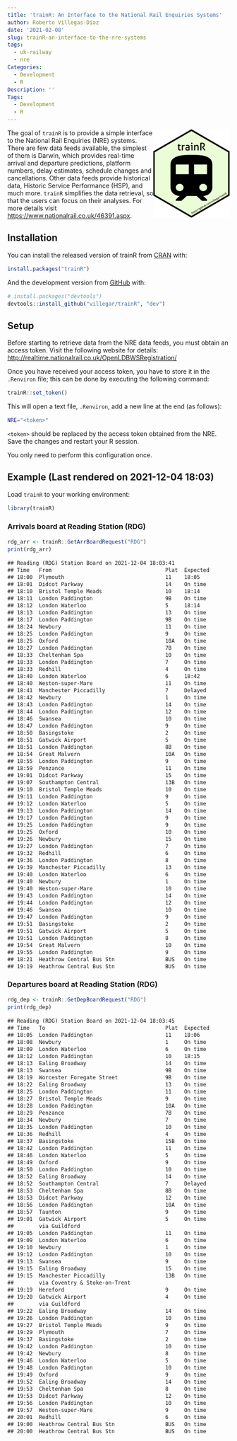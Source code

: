 ```yaml
---
title: 'trainR: An Interface to the National Rail Enquiries Systems'
author: Roberto Villegas-Diaz
date: '2021-02-08'
slug: trainR-an-interface-to-the-nre-systems
tags:
  - uk-railway
  - nre
Categories:
  - Development
  - R
Description: ''
Tags:
  - Development
  - R
---
```


<img src="https://raw.githubusercontent.com/villegar/trainR/main/inst/images/logo.png" alt="logo" align="right" height=200px/>

The goal of `trainR` is to provide a simple interface to the 
National Rail Enquiries (NRE) systems. There are few data feeds 
available, the simplest of them is Darwin, which provides real-time 
arrival and departure predictions, platform numbers, delay estimates, 
schedule changes and cancellations. Other data feeds provide historical 
data, Historic Service Performance (HSP), and much more. `trainR` 
simplifies the data retrieval, so that the users can focus on their 
analyses. For more details visit 
https://www.nationalrail.co.uk/46391.aspx.

## Installation

You can install the released version of trainR from [CRAN](https://CRAN.R-project.org) with:

``` r
install.packages("trainR")
```

And the development version from [GitHub](https://github.com/) with:

``` r
# install.packages("devtools")
devtools::install_github("villegar/trainR", "dev")
```

## Setup
Before starting to retrieve data from the NRE data feeds, you must obtain an access token. 
Visit the following website for details: http://realtime.nationalrail.co.uk/OpenLDBWSRegistration/

Once you have received your access token, you have to store it in the `.Renviron` file; this can be 
done by executing the following command:


```r
trainR::set_token()
```

This will open a text file, `.Renviron`, add a new line at the end (as follows):

```bash
NRE="<token>"
```

`<token>` should be replaced by the access token obtained from the NRE. Save the changes and restart 
your R session.

You only need to perform this configuration once.

## Example (Last rendered on 2021-12-04 18:03)

Load `trainR` to your working environment:

```r
library(trainR)
```

### Arrivals board at Reading Station (RDG)


```r
rdg_arr <- trainR::GetArrBoardRequest("RDG")
print(rdg_arr)
```

```
## Reading (RDG) Station Board on 2021-12-04 18:03:41
## Time   From                                    Plat  Expected
## 18:00  Plymouth                                11    18:05
## 18:01  Didcot Parkway                          14    On time
## 18:10  Bristol Temple Meads                    10    18:14
## 18:11  London Paddington                       9B    On time
## 18:12  London Waterloo                         5     18:14
## 18:13  London Paddington                       13    On time
## 18:17  London Paddington                       9B    On time
## 18:24  Newbury                                 11    On time
## 18:25  London Paddington                       9     On time
## 18:25  Oxford                                  10A   On time
## 18:27  London Paddington                       7B    On time
## 18:33  Cheltenham Spa                          10    On time
## 18:33  London Paddington                       7     On time
## 18:33  Redhill                                 4     On time
## 18:40  London Waterloo                         6     18:42
## 18:40  Weston-super-Mare                       11    On time
## 18:41  Manchester Piccadilly                   7     Delayed
## 18:42  Newbury                                 1     On time
## 18:43  London Paddington                       14    On time
## 18:44  London Paddington                       12    On time
## 18:46  Swansea                                 10    On time
## 18:47  London Paddington                       9     On time
## 18:50  Basingstoke                             2     On time
## 18:51  Gatwick Airport                         5     On time
## 18:51  London Paddington                       8B    On time
## 18:54  Great Malvern                           10A   On time
## 18:55  London Paddington                       9     On time
## 18:59  Penzance                                11    On time
## 19:01  Didcot Parkway                          15    On time
## 19:07  Southampton Central                     13B   On time
## 19:10  Bristol Temple Meads                    10    On time
## 19:11  London Paddington                       9     On time
## 19:12  London Waterloo                         5     On time
## 19:13  London Paddington                       14    On time
## 19:17  London Paddington                       9     On time
## 19:25  London Paddington                       9     On time
## 19:25  Oxford                                  10    On time
## 19:26  Newbury                                 15    On time
## 19:27  London Paddington                       7     On time
## 19:32  Redhill                                 6     On time
## 19:36  London Paddington                       8     On time
## 19:39  Manchester Piccadilly                   13    On time
## 19:40  London Waterloo                         6     On time
## 19:40  Newbury                                 1     On time
## 19:40  Weston-super-Mare                       10    On time
## 19:43  London Paddington                       14    On time
## 19:44  London Paddington                       12    On time
## 19:46  Swansea                                 10    On time
## 19:47  London Paddington                       9     On time
## 19:51  Basingstoke                             2     On time
## 19:51  Gatwick Airport                         5     On time
## 19:51  London Paddington                       8     On time
## 19:54  Great Malvern                           10    On time
## 19:55  London Paddington                       9     On time
## 18:21  Heathrow Central Bus Stn                BUS   On time
## 19:19  Heathrow Central Bus Stn                BUS   On time
```

### Departures board at Reading Station (RDG)


```r
rdg_dep <- trainR::GetDepBoardRequest("RDG")
print(rdg_dep)
```

```
## Reading (RDG) Station Board on 2021-12-04 18:03:45
## Time   To                                      Plat  Expected
## 18:05  London Paddington                       11    18:06
## 18:08  Newbury                                 1     On time
## 18:09  London Waterloo                         6     On time
## 18:12  London Paddington                       10    18:15
## 18:13  Ealing Broadway                         14    On time
## 18:13  Swansea                                 9B    On time
## 18:19  Worcester Foregate Street               9B    On time
## 18:22  Ealing Broadway                         13    On time
## 18:25  London Paddington                       11    On time
## 18:27  Bristol Temple Meads                    9     On time
## 18:28  London Paddington                       10A   On time
## 18:29  Penzance                                7B    On time
## 18:34  Newbury                                 7     On time
## 18:35  London Paddington                       10    On time
## 18:36  Redhill                                 4     On time
## 18:37  Basingstoke                             15B   On time
## 18:42  London Paddington                       11    On time
## 18:46  London Waterloo                         5     On time
## 18:49  Oxford                                  9     On time
## 18:50  London Paddington                       10    On time
## 18:52  Ealing Broadway                         14    On time
## 18:52  Southampton Central                     7     Delayed
## 18:53  Cheltenham Spa                          8B    On time
## 18:53  Didcot Parkway                          12    On time
## 18:56  London Paddington                       10A   On time
## 18:57  Taunton                                 9     On time
## 19:01  Gatwick Airport                         5     On time
##        via Guildford                           
## 19:05  London Paddington                       11    On time
## 19:09  London Waterloo                         6     On time
## 19:10  Newbury                                 1     On time
## 19:12  London Paddington                       10    On time
## 19:13  Swansea                                 9     On time
## 19:15  Ealing Broadway                         15    On time
## 19:15  Manchester Piccadilly                   13B   On time
##        via Coventry & Stoke-on-Trent           
## 19:19  Hereford                                9     On time
## 19:20  Gatwick Airport                         4     On time
##        via Guildford                           
## 19:22  Ealing Broadway                         14    On time
## 19:26  London Paddington                       10    On time
## 19:27  Bristol Temple Meads                    9     On time
## 19:29  Plymouth                                7     On time
## 19:37  Basingstoke                             2     On time
## 19:42  London Paddington                       10    On time
## 19:42  Newbury                                 8     On time
## 19:46  London Waterloo                         5     On time
## 19:48  London Paddington                       10    On time
## 19:49  Oxford                                  9     On time
## 19:52  Ealing Broadway                         14    On time
## 19:53  Cheltenham Spa                          8     On time
## 19:53  Didcot Parkway                          12    On time
## 19:56  London Paddington                       10    On time
## 19:57  Weston-super-Mare                       9     On time
## 20:01  Redhill                                 6     On time
## 19:00  Heathrow Central Bus Stn                BUS   On time
## 20:00  Heathrow Central Bus Stn                BUS   On time
```
